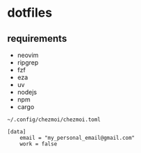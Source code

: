 # dotfiles

## requirements

- neovim
- ripgrep
- fzf
- eza
- uv
- nodejs
- npm
- cargo

`~/.config/chezmoi/chezmoi.toml`

```
[data]
	email = "my_personal_email@gmail.com"
	work = false
```
